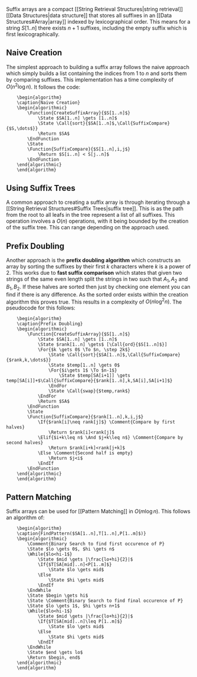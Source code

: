 Suffix arrays are a compact [[String Retrieval Structures|string retrieval]] [[Data Structures|data structure]] that stores all suffixes in an [[Data Structures#Array|array]] indexed by lexicographical order. This means for a string $S[1..n]$ there exists $n+1$ suffixes, including the empty suffix which is first lexicographically. 

## Naive Creation
The simplest approach to building a suffix array follows the naive approach which simply builds a list containing the indices from $1$ to $n$ and sorts them by comparing suffixes. This implementation has a time complexity of $O(n^2\log n)$. It follows the code:
```pseudo
	\begin{algorithm}
	\caption{Naive Creation}
	\begin{algorithmic}
		\Function{CreateSuffixArray}{$S[1..n]$}
			\State $SA[1..n] \gets [1..n]$
			\State \Call{sort}{$SA[1..n]$,\Call{SuffixCompare}{$S,\dots$}}
			\Return $SA$
		\EndFunction
		\State
		\Function{SuffixCompare}{$S[1..n],i,j$}
			\Return $S[i..n] < S[j..n]$
		\EndFunction
	\end{algorithmic}
	\end{algorithm}
```

## Using Suffix Trees
A common approach to creating a suffix array is through iterating through a [[String Retrieval Structures#Suffix Trees|suffix tree]]. This is as the path from the root to all leafs in the tree represent a list of all suffixes. This operation involves a $O(n)$ operations, with it being bounded by the creation of the suffix tree. This can range depending on the approach used.

## Prefix Doubling
Another approach is the **prefix doubling algorithm** which constructs an array by sorting the suffixes by their first $k$ characters where $k$ is a power of $2$. This works due to **fast suffix comparison** which states that given two strings of the same even length split the strings in two such that $A_1, A_2$ and $B_1,B_2$. If these halves are sorted then just by checking one element you can find if there is any difference. As the sorted order exists within the creation algorithm this proves true. This results in a complexity of $O(n\log^2 n)$. The pseudocode for this follows:
```pseudo
	\begin{algorithm}
	\caption{Prefix Doubling}
	\begin{algorithmic}
		\Function{CreateSuffixArray}{$S[1..n]$}
			\State $SA[1..n] \gets [1..n]$
			\State $rank[1..n] \gets$ [\Call{ord}{$S[1..n]$}]
			\For{$k \gets 0$ \To $n, \step 2k$}
				\State \Call{sort}{$SA[1..n]$,\Call{SuffixCompare}{$rank,k,\dots$}}
				\State $temp[1..n] \gets 0$
				\For{$i\gets 1$ \To $n-1$}
					\State $temp[SA[i+1]] \gets temp[SA[i]]+$\Call{SuffixCompare}{$rank[1..n],k,SA[i],SA[i+1]$}
				\EndFor
				\State \Call{swap}{$temp,rank$}
			\EndFor
			\Return $SA$
		\EndFunction
		\State
		\Function{SuffixCompare}{$rank[1..n],k,i,j$}
			\If{$rank[i]\neq rank[j]$} \Comment{Compare by first halves}
				\Return $rank[i]<rank[j]$
			\Elif{$i+k\leq n$ \And $j+k\leq n$} \Comment{Compare by second halves}
				\Return $rank[i+k]<rank[j+k]$
			\Else \Comment{Second half is empty}
				\Return $j<i$
			\EndIf
		\EndFunction
	\end{algorithmic}
	\end{algorithm}
```

## Pattern Matching
Suffix arrays can be used for [[Pattern Matching]] in $O(m\log n)$. This follows an algorithm of:
```pseudo
	\begin{algorithm}
	\caption{FindPattern($SA[1..n],T[1..n],P[1..m]$)}
	\begin{algorithmic}
		\Comment{Binary Search to find first occurence of P}
		\State $lo \gets 0$, $hi \gets n$
		\While{$lo<hi-1$}
			\State $mid \gets |\frac{lo+hi}{2}|$
			\If{$T[SA[mid]..n]<P[1..m]$}
				\State $lo \gets mid$
			\Else
				\State $hi \gets mid$
			\EndIf
		\EndWhile
		\State $begin \gets hi$
		\State \Comment{Binary Search to find final occurence of P}
		\State $lo \gets 1$, $hi \gets n+1$
		\While{$lo<hi-1$}
			\State $mid \gets |\frac{lo+hi}{2}|$
			\If{$T[SA[mid]..n]\leq P[1..m]$}
				\State $lo \gets mid$
			\Else
				\State $hi \gets mid$
			\EndIf
		\EndWhile
		\State $end \gets lo$
		\Return $begin, end$
	\end{algorithmic}
	\end{algorithm}
```

